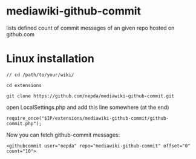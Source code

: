 mediawiki-github-commit
=======================

lists defined count of commit messages of an given repo hosted on github.com

Linux installation
==================
 
`// cd /path/to/your/wiki/`

`cd extensions`

`git clone https://github.com/nepda/mediawiki-github-commit.git`

 
open LocalSettings.php and add this line somewhere (at the end)

`require_once("$IP/extensions/mediawiki-github-commit/github-commit.php");`

 
Now you can fetch github-commit messages:

`<githubcommit user="nepda" repo="mediawiki-github-commit" offset="0" count="10">`
